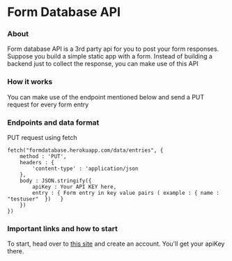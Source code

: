 # Form Database API

### About
Form database API is a 3rd party api for you to post your form responses. Suppose you build a simple static app with a form. 
Instead of building a backend just to collect the response, you can make use of this API

### How it works
You can make use of the endpoint mentioned below and send a PUT request for every form entry

### Endpoints and data format

PUT request using fetch

```
fetch("formdatabase.herokuapp.com/data/entries", {
    method : 'PUT',
    headers : {
        'content-type' : 'application/json
    },
    body : JSON.stringify({
        apiKey : Your API KEY here,
        entry : { Form entry in key value pairs ( example : { name : "testuser"  })   }
    })
})

```

### Important links and how to start

To start, head over to [this site](https://formdatabase.netlify.app/login) and create an account.
You'll get your apiKey there.